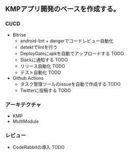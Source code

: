 ## KMPアプリ開発のベースを作成する。

### CI/CD
- Bitrise
  - android-lint + dangerでコードレビュー自動化 
  - detektでlintを行う
  - DeployGateにapkを自動でアップロードする TODO
  - Slackに通知する TODO
  - リリース自動化 TODO
  - テスト自動化 TODO
- Github Actions
  - タスク管理ツールのissueを自動で作成する TODO
  - Twitterに投稿する TODO
### アーキテクチャ
  - KMP
  - MultiModule
### レビュー
  - CodeRabbitの導入 TODO